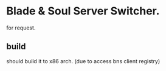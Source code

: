 # Blade & Soul Server Switcher.

for request.

## build

should build it to x86 arch. (due to access bns client registry)
